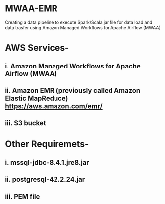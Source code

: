 # MWAA-EMR
Creating a data pipeline to execute Spark/Scala jar file for data load and data trasfer using Amazon Managed Workflows for Apache Airflow (MWAA) 

# AWS Services- 

## i. Amazon Managed Workflows for Apache Airflow (MWAA)
## ii. Amazon EMR (previously called Amazon Elastic MapReduce) https://aws.amazon.com/emr/
## iii. S3 bucket 

# Other Requiremets-

## i. mssql-jdbc-8.4.1.jre8.jar
## ii. postgresql-42.2.24.jar
## iii. PEM file
